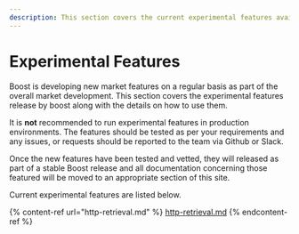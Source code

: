 ```yaml
---
description: This section covers the current experimental features available in Boost
---
```


# Experimental Features

Boost is developing new market features on a regular basis as part of the overall market development. This section covers the experimental features release by boost along with the details on how to use them.

It is **not** recommended to run experimental features in production environments. The features should be tested as per your requirements and any issues, or requests should be reported to the team via Github or Slack.

Once the new features have been tested and vetted, they will released as part of a stable Boost release and all documentation concerning those featured will be moved to an appropriate section of this site.

Current experimental features are listed below.

{% content-ref url="http-retrieval.md" %}
[http-retrieval.md](http-retrieval.md)
{% endcontent-ref %}
